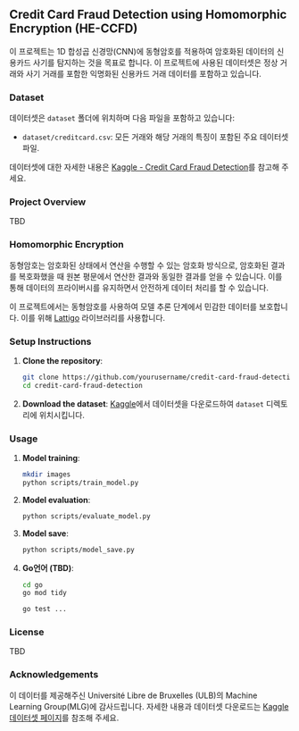 ## Credit Card Fraud Detection using Homomorphic Encryption (HE-CCFD)

이 프로젝트는 1D 합성곱 신경망(CNN)에 동형암호를 적용하여 암호화된 데이터의 신용카드 사기를 탐지하는 것을 목표로 합니다. 
이 프로젝트에 사용된 데이터셋은 정상 거래와 사기 거래를 포함한 익명화된 신용카드 거래 데이터를 포함하고 있습니다.

### Dataset

데이터셋은 `dataset` 폴더에 위치하며 다음 파일을 포함하고 있습니다:

- `dataset/creditcard.csv`: 모든 거래와 해당 거래의 특징이 포함된 주요 데이터셋 파일.

데이터셋에 대한 자세한 내용은 [Kaggle - Credit Card Fraud Detection](https://www.kaggle.com/datasets/mlg-ulb/creditcardfraud)를 참고해 주세요.

### Project Overview

TBD

### Homomorphic Encryption

동형암호는 암호화된 상태에서 연산을 수행할 수 있는 암호화 방식으로, 암호화된 결과를 복호화했을 때 원본 평문에서 연산한 결과와 동일한 결과를 얻을 수 있습니다. 
이를 통해 데이터의 프라이버시를 유지하면서 안전하게 데이터 처리를 할 수 있습니다.

이 프로젝트에서는 동형암호를 사용하여 모델 추론 단계에서 민감한 데이터를 보호합니다. 
이를 위해 [Lattigo](https://github.com/tuneinsight/lattigo/tree/v5.0.2) 라이브러리를 사용합니다.

### Setup Instructions

1. **Clone the repository**:
    ```sh
    git clone https://github.com/yourusername/credit-card-fraud-detection.git
    cd credit-card-fraud-detection
    ```

2. **Download the dataset**:
    [Kaggle](https://www.kaggle.com/datasets/mlg-ulb/creditcardfraud)에서 데이터셋을 다운로드하여 `dataset` 디렉토리에 위치시킵니다.

<!-- 3. **Install dependencies**:
    ```sh
    pip install -r requirements.txt
    ``` -->

### Usage

1. **Model training**:
    ```sh
    mkdir images
    python scripts/train_model.py
    ```

2. **Model evaluation**:
    ```sh
    python scripts/evaluate_model.py
    ```

3. **Model save**:
    ```sh
    python scripts/model_save.py
    ```

4. **Go언어 (TBD)**:
    ```sh
    cd go
    go mod tidy

    go test ...
    
    ```


### License

TBD

### Acknowledgements

이 데이터를 제공해주신 Université Libre de Bruxelles (ULB)의 Machine Learning Group(MLG)에 감사드립니다. 
자세한 내용과 데이터셋 다운로드는 [Kaggle 데이터셋 페이지](https://www.kaggle.com/datasets/mlg-ulb/creditcardfraud)를 참조해 주세요.